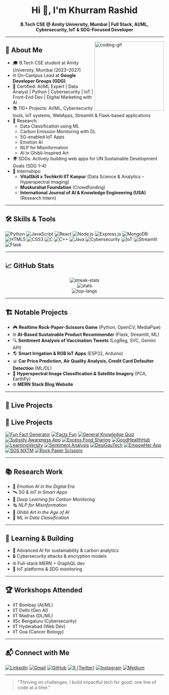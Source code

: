 <h1 align="center">Hi 👋, I'm Khurram Rashid</h1>
<p align="center">
  <b>B.Tech CSE @ Amity University, Mumbai | Full Stack, AI/ML, Cybersecurity, IoT & SDG-Focused Developer</b>
</p>

---

<img align="right" height="220" src="https://media.giphy.com/media/qgQUggAC3Pfv687qPC/giphy.gif" alt="coding-gif" />

## 🚀 About Me

- 🎓 B.Tech CSE student at Amity University, Mumbai (2023–2027)
- 🌐 On-Campus Lead at **Google Developer Groups (GDG)**
- 🏅 Certified: AI/ML Expert | Data Analyst | Python | Cybersecurity | IoT | Front-End Dev | Digital Marketing with AI
- 📚 110+ Projects: AI/ML, Cybersecurity tools, IoT systems, WebApps, Streamlit & Flask-based applications
- 🧠 Research: 
  - Data Classification using ML  
  - Carbon Emission Monitoring with DL  
  - 5G-enabled IoT Apps  
  - Emotion AI  
  - NLP for Misinformation  
  - AI in Ghibli-Inspired Art  
- 🌍 SDGs: Actively building web apps for UN Sustainable Development Goals (SDG 1–4)
- 🤝 Internships:
  - **VitalSkill x Techkriti IIT Kanpur** (Data Science & Analytics – Hyperspectral Imaging)
  - **Muskurahat Foundation** (Crowdfunding)
  - **International Journal of AI & Knowledge Engineering (USA)** (Research Intern)

---

## 🛠️ Skills & Tools

![Python](https://img.shields.io/badge/-Python-3776AB?logo=python&logoColor=white)
![JavaScript](https://img.shields.io/badge/-JavaScript-F7DF1E?logo=javascript&logoColor=black)
![React](https://img.shields.io/badge/-React-61DAFB?logo=react&logoColor=black)
![Node.js](https://img.shields.io/badge/-Node.js-339933?logo=node.js&logoColor=white)
![Express.js](https://img.shields.io/badge/-Express.js-000000?logo=express&logoColor=white)
![MongoDB](https://img.shields.io/badge/-MongoDB-47A248?logo=mongodb&logoColor=white)
![HTML5](https://img.shields.io/badge/-HTML5-E34F26?logo=html5&logoColor=white)
![CSS3](https://img.shields.io/badge/-CSS3-1572B6?logo=css3&logoColor=white)
![C](https://img.shields.io/badge/-C-00599C?logo=c&logoColor=white)
![C++](https://img.shields.io/badge/-C++-00599C?logo=c%2b%2b&logoColor=white)
![Java](https://img.shields.io/badge/-Java-007396?logo=java&logoColor=white)
![Cybersecurity](https://img.shields.io/badge/-Cybersecurity-2c3e50)
![IoT](https://img.shields.io/badge/-IoT-00b894)
![Streamlit](https://img.shields.io/badge/-Streamlit-FF4B4B?logo=streamlit&logoColor=white)
![Flask](https://img.shields.io/badge/-Flask-000000?logo=flask&logoColor=white)

---

## 📈 GitHub Stats

<p align="center">
  <img src="https://github-readme-streak-stats.herokuapp.com?user=KhurramRashid6893&theme=tokyonight&hide_border=true" alt="streak-stats"/>
  <br>
  <img src="https://github-readme-stats.vercel.app/api?username=KhurramRashid6893&show_icons=true&theme=tokyonight&hide_border=true" alt="stats"/>
  <br>
  <img src="https://github-readme-stats.vercel.app/api/top-langs/?username=KhurramRashid6893&layout=compact&theme=tokyonight&hide_border=true" alt="top-langs"/>
</p>

---

## 🏗️ Notable Projects

- 🎮 **Realtime Rock-Paper-Scissors Game** (Python, OpenCV, MediaPipe)
- 🌐 **AI-Based Sustainable Product Recommender** (Flask, Streamlit, ML)
- 🔍 **Sentiment Analysis of Vaccination Tweets** (LogReg, SVC, Gemini API)
- 🌎 **Smart Irrigation & RGB IoT Apps** (ESP32, Arduino)
- 📊 **Car Price Prediction, Air Quality Analysis, Credit Card Defaulter Detection** (ML/DL)
- 🧪 **Hyperspectral Image Classification & Satellite Imagery** (PCA, EarthPy)
- 🌐 **MERN Stack Blog Website**

---

## 🔗 Live Projects

## 🔗 Live Projects

[![Fun Fact Generator](https://img.shields.io/badge/-Fun_Fact_Generator-blue?style=for-the-badge&logo=render&logoColor=white)](https://fun-fact.onrender.com)
[![Facts Fun](https://img.shields.io/badge/-Facts_Fun-purple?style=for-the-badge&logo=render&logoColor=white)](https://facts-fun.onrender.com)
[![General Knowledge Quiz](https://img.shields.io/badge/-General_Knowledge_Quiz-orange?style=for-the-badge&logo=render&logoColor=white)](https://testyour-general-knowledeg.onrender.com)
[![Subsidy Awareness App](https://img.shields.io/badge/-Subsidy_Awareness_App-green?style=for-the-badge&logo=render&logoColor=white)](https://one-subsidy-awareness-app.onrender.com)
[![Excess Food Sharing](https://img.shields.io/badge/-Food_Sharing_Platform-yellow?style=for-the-badge&logo=render&logoColor=black)](https://two-excess-food-sharing-platform.onrender.com)
[![GoodHealthHub](https://img.shields.io/badge/-GoodHealthHub-red?style=for-the-badge&logo=render&logoColor=white)](https://three-goodhealthhub.onrender.com)
[![LearningVersity](https://img.shields.io/badge/-LearningVersity-teal?style=for-the-badge&logo=render&logoColor=white)](https://four-learningversity.onrender.com)
[![Sentiment Analysis](https://img.shields.io/badge/-Sentiment_Analysis-pink?style=for-the-badge&logo=render&logoColor=white)](https://sentiment-analysis-sfex.onrender.com)
[![DesiGauTech](https://img.shields.io/badge/-DesiGauTech-darkgreen?style=for-the-badge&logo=render&logoColor=white)](https://desigautech.onrender.com)
[![EmpowHer App](https://img.shields.io/badge/-EmpowHer_App-maroon?style=for-the-badge&logo=render&logoColor=white)](https://five-empowher.onrender.com)
[![SOS NXTM](https://img.shields.io/badge/-SOS_NXTM-grey?style=for-the-badge&logo=render&logoColor=white)](https://sos-nxtm.onrender.com)
[![Rock Paper Scissors](https://img.shields.io/badge/-Rock_Paper_Scissors_Game-cyan?style=for-the-badge&logo=render&logoColor=black)](https://rock-paper-scissors-game-webapp.onrender.com)

---

## 📚 Research Work

- 📄 *Emotion AI in the Digital Era*
- 🛰 *5G & IoT in Smart Apps*
- 🌱 *Deep Learning for Carbon Monitoring*
- 🗞 *NLP for Misinformation*
- 🎨 *Ghibli Art in the Age of AI*
- 🧠 *ML in Data Classification*

---

## 🌱 Learning & Building

- 🧠 Advanced AI for sustainability & carbon analytics
- 🔒 Cybersecurity attacks & encryption models
- 🌐 Full-stack MERN + GraphQL dev
- 📡 IoT platforms & SDG monitoring

---

## 🏆 Workshops Attended

- IIT Bombay (AI/ML)  
- IIT Delhi (Gen AI)  
- IIT Madras (DL/ML)  
- IISc Bengaluru (Cybersecurity)  
- IIT Hyderabad (Web Dev)  
- IIT Goa (Cancer Biology)

---

## 📬 Connect with Me

[![LinkedIn](https://img.shields.io/badge/-LinkedIn-0077B5?logo=linkedin&logoColor=white)](https://www.linkedin.com/in/khurram-rashid/)
[![Gmail](https://img.shields.io/badge/-Gmail-EA4335?logo=gmail&logoColor=white)](mailto:khurramrashid0786@gmail.com)
[![GitHub](https://img.shields.io/badge/-Portfolio-24292e?logo=github&logoColor=white)](https://github.com/KhurramRashid6893)
[![X (Twitter)](https://img.shields.io/badge/-X-000000?logo=twitter&logoColor=white)](https://twitter.com/khurramrashidd)
[![Instagram](https://img.shields.io/badge/-Instagram-E4405F?logo=instagram&logoColor=white)](https://instagram.com/khurramrashid_)
[![Medium](https://img.shields.io/badge/-Medium-12100E?logo=medium&logoColor=white)](https://medium.com/@khurramrashid)


---

> “Thriving on challenges, I build impactful tech for good, one line of code at a time.”
